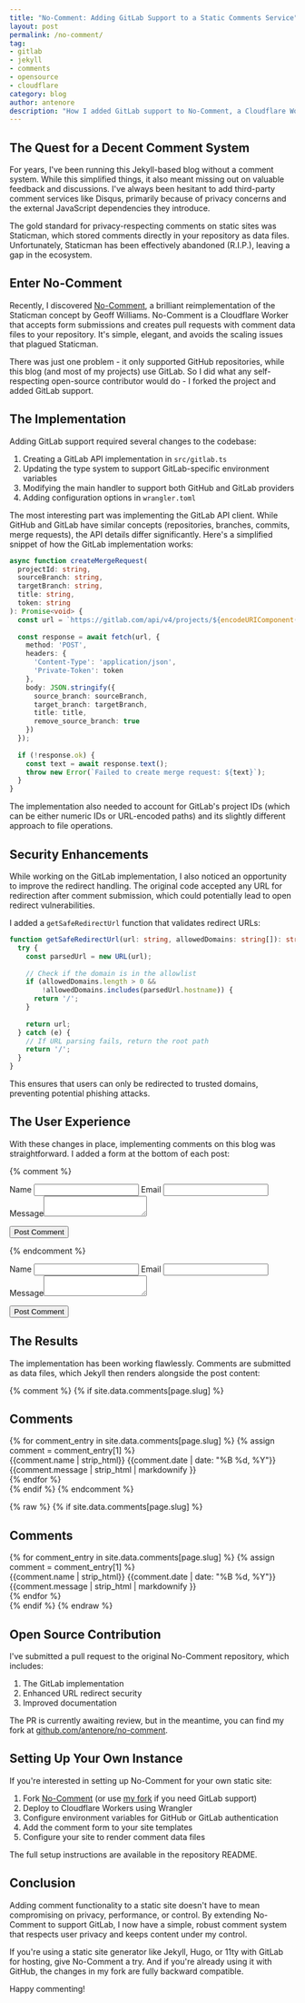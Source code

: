 ```yaml
---
title: "No-Comment: Adding GitLab Support to a Static Comments Service"
layout: post
permalink: /no-comment/
tag:
- gitlab
- jekyll
- comments
- opensource
- cloudflare
category: blog
author: antenore
description: "How I added GitLab support to No-Comment, a Cloudflare Worker-based comment system for static sites"
---
```


## The Quest for a Decent Comment System

For years, I've been running this Jekyll-based blog without a comment system. While this simplified things, it also meant missing out on valuable feedback and discussions. I've always been hesitant to add third-party comment services like Disqus, primarily because of privacy concerns and the external JavaScript dependencies they introduce.

The gold standard for privacy-respecting comments on static sites was Staticman, which stored comments directly in your repository as data files. Unfortunately, Staticman has been effectively abandoned (R.I.P.), leaving a gap in the ecosystem.

## Enter No-Comment

Recently, I discovered [No-Comment](https://github.com/GeoffWilliams/no-comment), a brilliant reimplementation of the Staticman concept by Geoff Williams. No-Comment is a Cloudflare Worker that accepts form submissions and creates pull requests with comment data files to your repository. It's simple, elegant, and avoids the scaling issues that plagued Staticman.

There was just one problem - it only supported GitHub repositories, while this blog (and most of my projects) use GitLab. So I did what any self-respecting open-source contributor would do - I forked the project and added GitLab support.

## The Implementation

Adding GitLab support required several changes to the codebase:

1. Creating a GitLab API implementation in `src/gitlab.ts`
2. Updating the type system to support GitLab-specific environment variables
3. Modifying the main handler to support both GitHub and GitLab providers
4. Adding configuration options in `wrangler.toml`

The most interesting part was implementing the GitLab API client. While GitHub and GitLab have similar concepts (repositories, branches, commits, merge requests), the API details differ significantly. Here's a simplified snippet of how the GitLab implementation works:

```typescript
async function createMergeRequest(
  projectId: string,
  sourceBranch: string,
  targetBranch: string,
  title: string,
  token: string
): Promise<void> {
  const url = `https://gitlab.com/api/v4/projects/${encodeURIComponent(projectId)}/merge_requests`;
  
  const response = await fetch(url, {
    method: 'POST',
    headers: {
      'Content-Type': 'application/json',
      'Private-Token': token
    },
    body: JSON.stringify({
      source_branch: sourceBranch,
      target_branch: targetBranch,
      title: title,
      remove_source_branch: true
    })
  });
  
  if (!response.ok) {
    const text = await response.text();
    throw new Error(`Failed to create merge request: ${text}`);
  }
}
```

The implementation also needed to account for GitLab's project IDs (which can be either numeric IDs or URL-encoded paths) and its slightly different approach to file operations.

## Security Enhancements

While working on the GitLab implementation, I also noticed an opportunity to improve the redirect handling. The original code accepted any URL for redirection after comment submission, which could potentially lead to open redirect vulnerabilities.

I added a `getSafeRedirectUrl` function that validates redirect URLs:

```typescript
function getSafeRedirectUrl(url: string, allowedDomains: string[]): string {
  try {
    const parsedUrl = new URL(url);
    
    // Check if the domain is in the allowlist
    if (allowedDomains.length > 0 && 
        !allowedDomains.includes(parsedUrl.hostname)) {
      return '/';
    }
    
    return url;
  } catch (e) {
    // If URL parsing fails, return the root path
    return '/';
  }
}
```

This ensures that users can only be redirected to trusted domains, preventing potential phishing attacks.

## The User Experience

With these changes in place, implementing comments on this blog was straightforward. I added a form at the bottom of each post:

{% comment %}
<form method="POST" action="{{ site.no_comment_url }}" id="comment-form">
  <input name="options[redirect]" type="hidden" value="{{ site.no_comment_redirect }}">
  <input name="options[slug]" type="hidden" value="{{ page.slug }}">
  
  <label>Name <input name="fields[name]" type="text" required></label>
  <label>Email <input name="fields[email]" type="email" required></label>
  <label>Message<textarea name="fields[message]" required></textarea></label>
  
  <button type="submit">Post Comment</button>
</form>
{% endcomment %}

<!-- Example of HTML form code (not interpreted by Jekyll) -->
<form method="POST" action="[site.no_comment_url]" id="comment-form">
  <input name="options[redirect]" type="hidden" value="[site.no_comment_redirect]">
  <input name="options[slug]" type="hidden" value="[page.slug]">
  
  <label>Name <input name="fields[name]" type="text" required></label>
  <label>Email <input name="fields[email]" type="email" required></label>
  <label>Message<textarea name="fields[message]" required></textarea></label>
  
  <button type="submit">Post Comment</button>
</form>

## The Results

The implementation has been working flawlessly. Comments are submitted as data files, which Jekyll then renders alongside the post content:

{% comment %}
{% if site.data.comments[page.slug] %}
  <h2>Comments</h2>
  <div class="comments">
    {% for comment_entry in site.data.comments[page.slug] %}
    {% assign comment = comment_entry[1] %}
      <div class="comment">
        <div class="comment-header">
          {{comment.name | strip_html}}
          <span class="comment-date">
            {{comment.date | date: "%B %d, %Y"}}
          </span>
        </div>
        <div class="comment-content">
          {{comment.message | strip_html | markdownify }}
        </div>
      </div>
    {% endfor %}
  </div>
{% endif %}
{% endcomment %}

<!-- Example of comments rendering code (not interpreted by Jekyll) -->
{% raw %}
{% if site.data.comments[page.slug] %}
  <h2>Comments</h2>
  <div class="comments">
    {% for comment_entry in site.data.comments[page.slug] %}
    {% assign comment = comment_entry[1] %}
      <div class="comment">
        <div class="comment-header">
          {{comment.name | strip_html}}
          <span class="comment-date">
            {{comment.date | date: "%B %d, %Y"}}
          </span>
        </div>
        <div class="comment-content">
          {{comment.message | strip_html | markdownify }}
        </div>
      </div>
    {% endfor %}
  </div>
{% endif %}
{% endraw %}

## Open Source Contribution

I've submitted a pull request to the original No-Comment repository, which includes:

1. The GitLab implementation
2. Enhanced URL redirect security
3. Improved documentation

The PR is currently awaiting review, but in the meantime, you can find my fork at [github.com/antenore/no-comment](https://github.com/antenore/no-comment).

## Setting Up Your Own Instance

If you're interested in setting up No-Comment for your own static site:

1. Fork [No-Comment](https://github.com/GeoffWilliams/no-comment) (or use [my fork](https://github.com/antenore/no-comment) if you need GitLab support)
2. Deploy to Cloudflare Workers using Wrangler
3. Configure environment variables for GitHub or GitLab authentication
4. Add the comment form to your site templates
5. Configure your site to render comment data files

The full setup instructions are available in the repository README.

## Conclusion

Adding comment functionality to a static site doesn't have to mean compromising on privacy, performance, or control. By extending No-Comment to support GitLab, I now have a simple, robust comment system that respects user privacy and keeps content under my control.

If you're using a static site generator like Jekyll, Hugo, or 11ty with GitLab for hosting, give No-Comment a try. And if you're already using it with GitHub, the changes in my fork are fully backward compatible.

Happy commenting!
